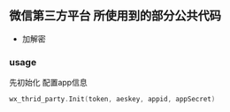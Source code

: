 ## 微信第三方平台 所使用到的部分公共代码


- 加解密


### usage 
先初始化 配置app信息
```go
wx_thrid_party.Init(token, aeskey, appid, appSecret)
```

